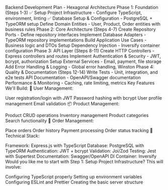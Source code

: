Backend Development Plan - Hexagonal Architecture
Phase 1: Foundation (Steps 1-3)
✅ Setup Project Infrastructure - Configure TypeScript, environment, linting
✅ Database Setup & Configuration - PostgreSQL + TypeORM setup
Define Domain Entities - User, Product, Order entities with business rules
Phase 2: Core Architecture (Steps 4-7)
Create Repository Ports - Define repository interfaces
Implement Database Adapters - TypeORM repository implementations
Build Application Use Cases - Business logic and DTOs
Setup Dependency Injection - Inversify container configuration
Phase 3: API Layer (Steps 8-11)
Create HTTP Controllers - Express controllers and routes
Implement Authentication & Security - JWT, bcrypt, authorization
Setup External Services - Email, payment, file storage
Add Error Handling & Logging - Global error handling, Winston
Phase 4: Quality & Documentation (Steps 12-14)
Write Tests - Unit, integration, and e2e tests
API Documentation - OpenAPI/Swagger documentation
Performance & Monitoring - Caching, rate limiting, metrics
Key Features We'll Build:
👥 User Management:

User registration/login with JWT
Password hashing with bcrypt
User profile management
Email validation
📦 Product Management:

Product CRUD operations
Inventory management
Product categories
Search functionality
🛒 Order Management:

Place orders
Order history
Payment processing
Order status tracking
🔧 Technical Stack:

Framework: Express.js with TypeScript
Database: PostgreSQL with TypeORM
Authentication: JWT + bcrypt
Validation: Joi/Zod
Testing: Jest with Supertest
Documentation: Swagger/OpenAPI
DI Container: Inversify
Would you like me to start with Step 1: Setup Project Infrastructure? This will involve:

Configuring TypeScript properly
Setting up environment variables
Configuring ESLint and Prettier
Creating the basic server structure


